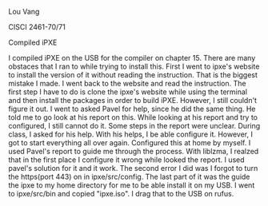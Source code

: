 Lou Vang

CISCI 2461-70/71

Compiled iPXE 

I compiled iPXE on the USB for the compiler on chapter 15. There are many obstaces that I ran to while trying to install this. 
First I went to ipxe's website to install the version of it without reading the instruction. That is the biggest mistake I made.
I went back to the website and read the instruction. The first step I have to do is clone the ipxe's website while using the terminal
and then install the packages in order to build iPXE. However, I still couldn't figure it out. I went to asked Pavel for help, since 
he did the same thing. He told me to go look at his report on this. While looking at his report and try to configured, I still cannot 
do it. Some steps in the report were unclear. During class, I asked for his help. With his helps, I be able configure it. However, I 
got to start everything all over again. Configured this at home by myself. I used Pavel's report to guide me through the process.
With liblzma, I realzed that in the first place I configure it wrong while looked the report. I used pavel's solution for it and it 
work. The second error I did was I forgot to turn the https(port 443) on in ipxe/src/config. The last part of it was the guide the ipxe
to my home directory for me to be able install it on my USB. I went to ipxe/src/bin and copied "ipxe.iso". I drag that to the USB on 
rufus. 
